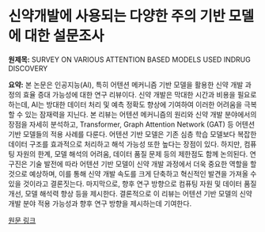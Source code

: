 # 신약개발에 사용되는 다양한 주의 기반 모델에 대한 설문조사

**원제목:** SURVEY ON VARIOUS ATTENTION BASED MODELS USED INDRUG DISCOVERY

**요약:** 본 논문은 인공지능(AI), 특히 어텐션 메커니즘 기반 모델을 활용한 신약 개발 과정의 효율 증대 가능성에 대한 연구 리뷰이다.  신약 개발은 막대한 시간과 비용을 필요로 하는데, AI는 방대한 데이터 처리 및 예측 정확도 향상에 기여하여 이러한 어려움을 극복할 수 있는 잠재력을 지닌다.  본 리뷰는 어텐션 메커니즘의 원리와 신약 개발 분야에서의 장점을 자세히 분석하고, Transformer, Graph Attention Network (GAT) 등 어텐션 기반 모델들의 적용 사례를 다룬다.  어텐션 기반 모델은 기존 심층 학습 모델보다 복잡한 데이터 구조를 효과적으로 처리하고 해석 가능성 또한 높다는 장점이 있다.  하지만,  컴퓨팅 자원의 한계, 모델 해석의 어려움, 데이터 품질 문제 등의 제한점도 함께 논의된다.  연구진은 기술 발전에 따라 어텐션 기반 모델이 신약 개발 과정에서 더욱 중요한 역할을 할 것으로 예상하며, 이를 통해 신약 개발 속도를 크게 단축하고 혁신적인 발견을 가져올 수 있을 것이라고 결론짓는다.  마지막으로, 향후 연구 방향으로 컴퓨팅 자원 및 데이터 품질 개선, 모델 해석력 향상 등을 제시한다.  결론적으로 이 리뷰는 어텐션 기반 모델의 신약 개발 분야 적용 가능성과  향후 연구 방향을 제시하는데 기여한다.

[원문 링크](https://librarystc.wordpress.com/wp-content/uploads/2025/04/a.-jane-066-073.pdf)
